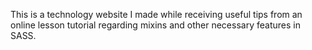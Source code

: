 This is a technology website I made while receiving useful tips from an online lesson tutorial regarding mixins and other necessary features in SASS. 
